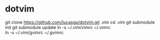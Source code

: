dotvim
======

git clone https://github.com/lucasgs/dotvim.git .vim
cd .vim
git submodule init
git submodule update
ln -s ~/.vim/vimrc ~/.vimrc
<br> ln -s ~/.vim/gvimrc ~/.gvimrc
